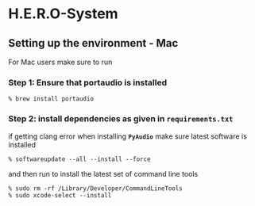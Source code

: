 # H.E.R.O-System

## Setting up the environment - Mac
For Mac users make sure to run

### Step 1: Ensure that portaudio is installed

    % brew install portaudio 

### Step 2: install dependencies as given in **`requirements.txt`**

if getting clang error when installing **`PyAudio`** make sure latest software is installed 

    % softwareupdate --all --install --force

and then run to install the latest set of command line tools

    % sudo rm -rf /Library/Developer/CommandLineTools
    % sudo xcode-select --install

